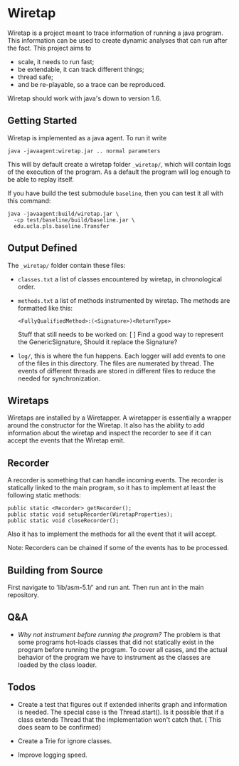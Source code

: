 # Wiretap

Wiretap is a project meant to trace information of running a java
program. This information can be used to create dynamic analyses that
can run after the fact. This project aims to

- scale, it needs to run fast;
- be extendable, it can track different things;
- thread safe;
- and be re-playable, so a trace can be reproduced.

Wiretap should work with java's down to version 1.6.

## Getting Started

Wiretap is implemented as a java agent. To run it write

```
java -javaagent:wiretap.jar .. normal parameters 
```

This will by default create a wiretap folder `_wiretap/`, which will contain
logs of the execution of the program. As a default the program will log enough
to be able to replay itself.

If you have build the test submodule `baseline`, then you can test it all with
this command:

```
java -javaagent:build/wiretap.jar \
  -cp test/baseline/build/baseline.jar \
  edu.ucla.pls.baseline.Transfer
```

## Output Defined

The `_wiretap/` folder contain these files:

- `classes.txt` a list of classes encountered by wiretap, in chronological order.
- `methods.txt` a list of methods instrumented by wiretap. The methods are
  formatted like this:
  ```
  <FullyQualifiedMethod>:(<Signature>)<ReturnType>
  ```
  Stuff that still needs to be worked on: 
  [ ] Find a good way to represent the GenericSignature, Should it replace the
      Signature?
      
- `log/`, this is where the fun happens. Each logger will add events to one of
  the files in this directory. The files are numerated by thread. The events of
  different threads are stored in different files to reduce the needed for
  synchronization.


## Wiretaps 

Wiretaps are installed by a Wiretapper. A wiretapper is essentially a wrapper
around the constructor for the Wiretap. It also has the ability to add information
about the wiretap and inspect the recorder to see if it can accept the events that
the Wiretap emit.

## Recorder 

A recorder is something that can handle incoming events. The recorder is
statically linked to the main program, so it has to implement at least the
following static methods:

```
public static <Recorder> getRecorder(); 
public static void setupRecorder(WiretapProperties); 
public static void closeRecorder(); 
```

Also it has to implement the methods for all the event that it will accept.

Note: Recorders can be chained if some of the events has to be processed. 

## Building from Source

First navigate to 'lib/asm-5.1/' and run ant. Then run ant in the main repository.

## Q&A

- *Why not instrument before running the program?* 
  The problem is that some programs hot-loads classes that did not statically 
  exist in the program before running the program. To cover all cases, and the
  actual behavior of the program we have to instrument as the classes are loaded
  by the class loader.

## Todos

- Create a test that figures out if extended inherits graph and information is
  needed. The special case is the Thread.start(). Is it possible that if a
  class extends Thread that the implementation won't catch that. 
  ( This does seam to be confirmed)

- Create a Trie for ignore classes.

- Improve logging speed.

